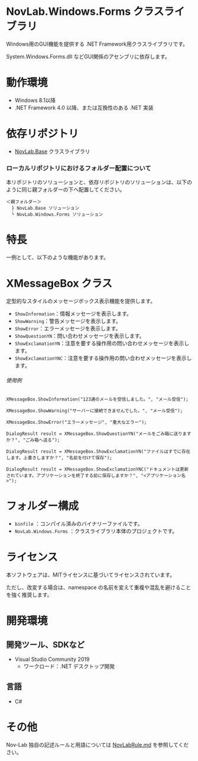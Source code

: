 ﻿# NovLab.Windows.Forms クラスライブラリ

Windows用のGUI機能を提供する .NET Framework用クラスライブラリです。

System.Windows.Forms.dll などGUI関係のアセンブリに依存します。


# 動作環境

- Windows 8.1以降
- .NET Framework 4.0 以降、または互換性のある .NET 実装


# 依存リポジトリ

- [NovLab.Base](https://github.com/Nov-Lab/NovLab.Base) クラスライブラリ

### ローカルリポジトリにおけるフォルダー配置について

本リポジトリのソリューションと、依存リポジトリのソリューションは、以下のように同じ親フォルダーの下へ配置してください。
```
＜親フォルダー＞
  ├ NovLab.Base ソリューション
  └ NovLab.Windows.Forms ソリューション
```


# 特長

一例として、以下のような機能があります。


# XMessageBox クラス

定型的なスタイルのメッセージボックス表示機能を提供します。

- `ShowInformation`：情報メッセージを表示します。
- `ShowWarning`：警告メッセージを表示します。
- `ShowError`：エラーメッセージを表示します。
- `ShowQuestionYN`：問い合わせメッセージを表示します。
- `ShowExclamationYN`：注意を要する操作用の問い合わせメッセージを表示します。
- `ShowExclamationYNC`：注意を要する操作用の問い合わせメッセージを表示します。

###### 使用例
```
XMessageBox.ShowInformation("123通のメールを受信しました。", "メール受信");

XMessageBox.ShowWarning("サーバーに接続できませんでした。", "メール受信");

XMessageBox.ShowError("エラーメッセージ", "重大なエラー");

DialogResult result = XMessageBox.ShowQuestionYN("メールをごみ箱に送りますか？", "ごみ箱へ送る");

DialogResult result = XMessageBox.ShowExclamationYN("ファイルはすでに存在します。上書きしますか？", "名前を付けて保存");

DialogResult result = XMessageBox.ShowExclamationYNC("ドキュメントは更新されています。アプリケーションを終了する前に保存しますか？", "<アプリケーション名>");
```


# フォルダー構成

- `binfile` ：コンパイル済みのバイナリーファイルです。
- `NovLab.Windows.Forms` ：クラスライブラリ本体のプロジェクトです。


# ライセンス

本ソフトウェアは、MITライセンスに基づいてライセンスされています。

ただし、改変する場合は、namespace の名前を変えて重複や混乱を避けることを強く推奨します。


# 開発環境

## 開発ツール、SDKなど
- Visual Studio Community 2019
  - ワークロード：.NET デスクトップ開発

## 言語
- C#


# その他

Nov-Lab 独自の記述ルールと用語については [NovLabRule.md](https://github.com/Nov-Lab/Nov-Lab/blob/main/NovLabRule.md) を参照してください。
